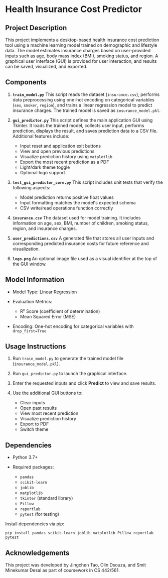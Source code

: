 # Health Insurance Cost Predictor

## Project Description

This project implements a desktop-based health insurance cost prediction tool using a machine learning model trained on demographic and lifestyle data. The model estimates insurance charges based on user-provided inputs such as age, body mass index (BMI), smoking status, and region. A graphical user interface (GUI) is provided for user interaction, and results can be saved, visualized, and exported.

## Components

1. **`train_model.py`**
   This script reads the dataset (`insurance.csv`), performs data preprocessing using one-hot encoding on categorical variables (`sex`, `smoker`, `region`), and trains a linear regression model to predict insurance charges. The trained model is saved as `insurance_model.pkl`.

2. **`gui_predictor.py`**
   This script defines the main application GUI using Tkinter. It loads the trained model, collects user input, performs prediction, displays the result, and saves prediction data to a CSV file. Additional features include:

   * Input reset and application exit buttons
   * View and open previous predictions
   * Visualize prediction history using `matplotlib`
   * Export the most recent prediction as a PDF
   * Light/dark theme toggle
   * Optional logo support

3. **`test_gui_predictor_core.py`**
   This script includes unit tests that verify the following aspects:

   * Model prediction returns positive float values
   * Input formatting matches the model's expected schema
   * CSV write/read operations function correctly

4. **`insurance.csv`**
   The dataset used for model training. It includes information on age, sex, BMI, number of children, smoking status, region, and insurance charges.

5. **`user_predictions.csv`**
   A generated file that stores all user inputs and corresponding predicted insurance costs for future reference and visualization.

6. **`logo.png`**
   An optional image file used as a visual identifier at the top of the GUI window.

## Model Information

* Model Type: Linear Regression
* Evaluation Metrics:

  * R² Score (coefficient of determination)
  * Mean Squared Error (MSE)
* Encoding: One-hot encoding for categorical variables with `drop_first=True`

## Usage Instructions

1. Run `train_model.py` to generate the trained model file (`insurance_model.pkl`).
2. Run `gui_predictor.py` to launch the graphical interface.
3. Enter the requested inputs and click **Predict** to view and save results.
4. Use the additional GUI buttons to:

   * Clear inputs
   * Open past results
   * View most recent prediction
   * Visualize prediction history
   * Export to PDF
   * Switch theme

## Dependencies

* Python 3.7+
* Required packages:

  * `pandas`
  * `scikit-learn`
  * `joblib`
  * `matplotlib`
  * `tkinter` (standard library)
  * `Pillow`
  * `reportlab`
  * `pytest` (for testing)

Install dependencies via pip:

```
pip install pandas scikit-learn joblib matplotlib Pillow reportlab pytest
```

## Acknowledgements

This project was developed by Jingchen Tao, Olin Dsouza, and Smit Minekumar Desai as part of coursework in CS 442/561.
